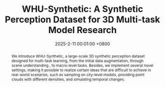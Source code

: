 ---
title:          'WHU-Synthetic: A Synthetic Perception Dataset for 3D Multi-task Model Research'
date:           2025-2-11 00:01:00 +0800
selected:       true
pub:            "Transactions on Geoscience and Remote Sensing (IF: 7.5)"
pub_date:       "2025"
abstract: >-
  We introduce WHU-Synthetic, a large-scale 3D synthetic perception dataset designed for multi-task learning, from the initial data augmentation, through scene understanding , to macro-level tasks. Besides, we implement several novel settings, making it possible to realize certain ideas that are difficult to achieve in real-world scenarios, such as sampling on city-level models, providing point clouds with different densities, and simulating temporal changes.

cover:          assets\images\covers\WHU-Synthetic.jpg
authors:
  - Jiahao Zhou*
  - Chen Long*
  - Yue Xie
  - Jialiang Wang
  - Conglang Zhang
  - Boheng Li
  - Haiping Wang
  - Zhe Chen†
  - Zhen Dong


links:
  Papar: https://ieeexplore.ieee.org/document/10879799
  Code: https://github.com/WHU-USI3DV/WHU-Synthetic
---